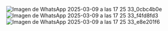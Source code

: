 ![Imagen de WhatsApp 2025-03-09 a las 17 25 33_0cbc4b0e](https://github.com/user-attachments/assets/7c863dd1-eafe-4470-be95-4f1626d5513c)
![Imagen de WhatsApp 2025-03-09 a las 17 25 33_f4fd8fd3](https://github.com/user-attachments/assets/43dfe842-fa09-40f5-9510-2cd32667b894)
![Imagen de WhatsApp 2025-03-09 a las 17 25 33_e8e201f6](https://github.com/user-attachments/assets/366e0854-07d8-45e5-b7c2-c463c0b4eaff)
